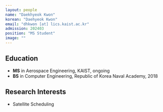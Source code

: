 ```yaml
---
layout: people
name: "Daekhyeok Kwon"
korean: "Daehyeok Kwon"
email: "dhkwon [at] lics.kaist.ac.kr"
admission: 202403
position: "MS Student"
image: ""
---
```


## Education

- **MS** in Aerospace Engineering, KAIST, ongoing
- **BS** in Computer Engineering, Republic of Korea Naval Academy, 2018

## Research Interests

- Satellite Scheduling
